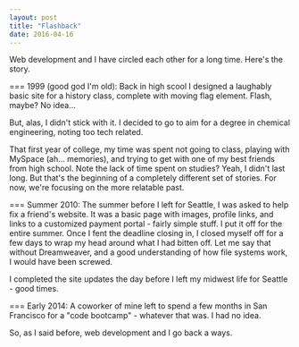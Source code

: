 ```yaml
---
layout: post
title: "Flashback"
date: 2016-04-16
---
```



Web development and I have circled each other for a long time. Here's the story.

===  1999 (good god I'm old):
Back in high scool I designed a laughably basic site for a history class, complete with moving flag element. Flash, maybe? No idea...

But, alas, I didn't stick with it. I decided to go to aim for a degree in chemical engineering, noting too tech related.

That first year of college, my time was spent not going to class, playing with MySpace (ah... memories), and trying to get with one of my best friends from high school. Note the lack of time spent on studies? Yeah, I didn't last long. But that's the beginning of a completely different set of stories. For now, we're focusing on the more relatable past.

===  Summer 2010:
The summer before I left for Seattle, I was asked to help fix a friend's website. It was a basic page with images, profile links, and links to a customized payment portal - fairly simple stuff. I put it off for the entire summer. Once I fent the deadline closing in,  I closed myself off for a few days to wrap my head around what I had bitten off. Let me say that without Dreamweaver, and a good understanding of how file systems work, I would have been screwed.

I completed the site updates the day before I left my midwest life for Seattle - good times.

===  Early 2014:
A coworker of mine left to spend a few months in San Francisco for a "code bootcamp" - whatever that was. I had no idea.

So, as I said before, web development and I go back a ways.
